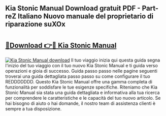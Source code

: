 ## Kia Stonic Manual Download gratuit PDF - Part-reZ Italiano Nuovo manuale del proprietario di riparazione suXOx

# <h2><a href="http://dfdsk30.blite.top/?on=Kia+Stonic+Manual">🔗Download 👉🔴 Kia Stonic Manual</a></h2>

[![Kia Stonic Manual download](https://i.imgur.com/lujVjoI.png)](http://dfdsk30.blite.top/?on=Kia+Stonic+Manual)
Il tuo viaggio inizia qui questa guida segna l'inizio del tuo viaggio con il tuo nuovo Kia Stonic Manual e ti guida verso operazioni e gioia di successo. Guida passo passo nelle pagine seguenti troverai una guida dettagliata passo passo su come configurare il tuo REDDDDDDD. Questo Kia Stonic Manual offre una gamma completa di funzionalità per soddisfare le tue esigenze specifiche. Riteniamo che Kia Stonic Manual sia stata una guida dettagliata e informativa alla tua ricerca per comprendere le caratteristiche e le capacità del tuo nuovo articolo. Se hai bisogno di aiuto o hai domande, il nostro team di assistenza clienti è sempre a tua disposizione.
